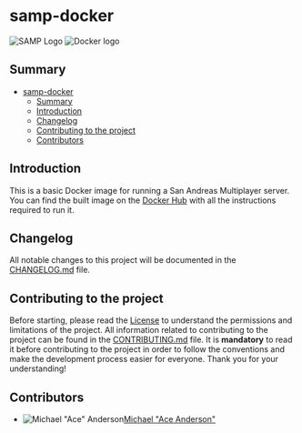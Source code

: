 # samp-docker

![SAMP Logo](https://i.namu.wiki/i/1amaHsm_8oqACDMjJQMSaE2q7IIvgtzqDRcwIrt_ih45Xraqms_FF2jGcXK8DjDfYPQZJlEk48eeQet-HUDFHw.webp)
![Docker logo](https://cdn.iconscout.com/icon/free/png-256/free-docker-226091.png)

## Summary

- [samp-docker](#samp-docker)
  - [Summary](#summary)
  - [Introduction](#introduction)
  - [Changelog](#changelog)
  - [Contributing to the project](#contributing-to-the-project)
  - [Contributors](#contributors)

## Introduction

This is a basic Docker image for running a San Andreas Multiplayer server. You can find the built image on the [Docker Hub](https://hub.docker.com/r/michaelace/samp-server) with all the instructions required to run it.

## Changelog

All notable changes to this project will be documented in the [CHANGELOG.md](CHANGELOG.md) file.

## Contributing to the project

Before starting, please read the [License](LICENSE) to understand the permissions and limitations of the project.
All information related to contributing to the project can be found in the [CONTRIBUTING.md](CONTRIBUTING.md) file. It is **mandatory** to read it before contributing to the project in order to follow the conventions and make the development process easier for everyone. Thank you for your understanding!

## Contributors

- ![Michael "Ace" Anderson](https://avatars.githubusercontent.com/u/33232231)[Michael "Ace Anderson"](https://github.com/MichaelAceAnderson)
